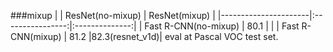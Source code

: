 ###mixup
|                      | ResNet(no-mixup) | ResNet(mixup)  |
|----------------------|:----------------:|:--------------:|
| Fast R-CNN(no-mixup) | 80.1             |                |
| Fast R-CNN(mixup)    | 81.2             |82.3(resnet_v1d)|
eval at Pascal VOC test set.
